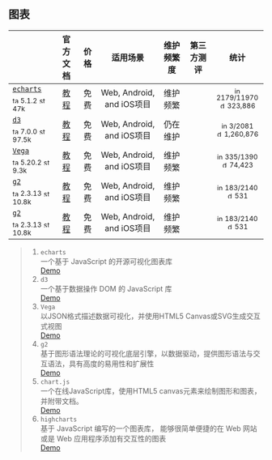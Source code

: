 ## 图表
|  | 官方文档 | 价格 | 适用场景 | 维护频繁度 | 第三方测评 | 统计 |
|---|:---:|:---:|:---:|:---:|:---:|:---:|
| [`echarts`](https://echarts.apache.org/zh/index.html)<div><sub><a href="https://www.npmjs.com/package/echarts" target="_blank" title="npm version"><img src="../ReadmeSrc/img/tag.svg" width="12" alt="tag" /></a> 5.1.2</sub> <sub><a href="https://github.com/apache/echarts/stargazers" target="_blank" title="stars on Github"><img src="../ReadmeSrc/img/star.svg" width="12" alt="star" /></a> 47k</sub></div> | [教程](https://echarts.apache.org/zh/tutorial.html#5%20%E5%88%86%E9%92%9F%E4%B8%8A%E6%89%8B%20ECharts) | 免费 | Web, Android, and iOS项目 | 维护频繁 |  | <div><sub><a href="https://github.com/google/fonts/issues" target="_blank" title="open / closed issues"><img src="../ReadmeSrc/img/info.svg" width="12" alt="info" /></a> 2179/11970</sub></div><div><sub><a href="https://www.npmjs.com/package/echarts" target="_blank" title="weekly downloads"><img src="../ReadmeSrc/img/download.svg" width="12" alt="download" /></a> 323,886</sub></div> |
| [`d3`](https://echarts.apache.org/zh/index.html)<div><sub><a href="https://www.npmjs.com/package/d3" target="_blank" title="npm version"><img src="../ReadmeSrc/img/tag.svg" width="12" alt="tag" /></a> 7.0.0</sub> <sub><a href="https://d3js.org/" target="_blank" title="stars on Github"><img src="../ReadmeSrc/img/star.svg" width="12" alt="star" /></a> 97.5k</sub></div> | [教程](https://github.com/d3/d3/wiki/Tutorials) | 免费 | Web, Android, and iOS项目 | 仍在维护 |  | <div><sub><a href="https://github.com/d3/d3/issues" target="_blank" title="open / closed issues"><img src="../ReadmeSrc/img/info.svg" width="12" alt="info" /></a> 3/2081</sub></div><div><sub><a href="https://www.npmjs.com/package/d3" target="_blank" title="weekly downloads"><img src="../ReadmeSrc/img/download.svg" width="12" alt="download" /></a> 1,260,876</sub></div> |
| [`Vega`](https://echarts.apache.org/zh/index.html)<div><sub><a href="https://www.npmjs.com/package/vega" target="_blank" title="npm version"><img src="../ReadmeSrc/img/tag.svg" width="12" alt="tag" /></a> 5.20.2</sub> <sub><a href="https://github.com/vega/vega/stargazers" target="_blank" title="stars on Github"><img src="../ReadmeSrc/img/star.svg" width="12" alt="star" /></a> 9.3k</sub></div> | [教程](https://vega.github.io/vega/docs/) | 免费 | Web, Android, and iOS项目 | 维护频繁 |  | <div><sub><a href="https://github.com/vega/vega/issues" target="_blank" title="open / closed issues"><img src="../ReadmeSrc/img/info.svg" width="12" alt="info" /></a> 335/1390</sub></div><div><sub><a href="https://www.npmjs.com/package/vega" target="_blank" title="weekly downloads"><img src="../ReadmeSrc/img/download.svg" width="12" alt="download" /></a> 74,423</sub></div> |
| [`g2`](https://g2.antv.vision/zh)<div><sub><a href="https://www.npmjs.com/package/g2" target="_blank" title="npm version"><img src="../ReadmeSrc/img/tag.svg" width="12" alt="tag" /></a> 2.3.13</sub> <sub><a href="https://github.com/antvis/G2/stargazers" target="_blank" title="stars on Github"><img src="../ReadmeSrc/img/star.svg" width="12" alt="star" /></a> 10.8k</sub></div> | [教程](https://g2.antv.vision/zh/docs/manual/about-g2) | 免费 | Web, Android, and iOS项目 | 维护频繁 |  | <div><sub><a href="https://github.com/antvis/G2/issues" target="_blank" title="open / closed issues"><img src="../ReadmeSrc/img/info.svg" width="12" alt="info" /></a> 183/2140</sub></div><div><sub><a href="https://www.npmjs.com/package/g2" target="_blank" title="weekly downloads"><img src="../ReadmeSrc/img/download.svg" width="12" alt="download" /></a> 531</sub></div> |
| [`g2`](https://g2.antv.vision/zh)<div><sub><a href="https://www.npmjs.com/package/g2" target="_blank" title="npm version"><img src="../ReadmeSrc/img/tag.svg" width="12" alt="tag" /></a> 2.3.13</sub> <sub><a href="https://github.com/antvis/G2/stargazers" target="_blank" title="stars on Github"><img src="../ReadmeSrc/img/star.svg" width="12" alt="star" /></a> 10.8k</sub></div> | [教程](https://g2.antv.vision/zh/docs/manual/about-g2) | 免费 | Web, Android, and iOS项目 | 维护频繁 |  | <div><sub><a href="https://github.com/antvis/G2/issues" target="_blank" title="open / closed issues"><img src="../ReadmeSrc/img/info.svg" width="12" alt="info" /></a> 183/2140</sub></div><div><sub><a href="https://www.npmjs.com/package/g2" target="_blank" title="weekly downloads"><img src="../ReadmeSrc/img/download.svg" width="12" alt="download" /></a> 531</sub></div> |
>1. `echarts`<br>
    一个基于 JavaScript 的开源可视化图表库<br>
    [Demo](https://echarts.apache.org/examples/zh/index.html)
>2. `d3`<br>
    一个基于数据操作 DOM 的 JavaScript 库<br>
    [Demo](https://observablehq.com/@d3/gallery)
>3. `Vega`<br>
    以JSON格式描述数据可视化，并使用HTML5 Canvas或SVG生成交互式视图<br>
    [Demo](https://vega.github.io/vega/examples/)
>4. `g2`<br>
    基于图形语法理论的可视化底层引擎，以数据驱动，提供图形语法与交互语法，具有高度的易用性和扩展性<br>
    [Demo](https://g2.antv.vision/zh/examples/gallery)
>5. `chart.js`<br>
    一个在线JavaScript库，使用HTML5 canvas元素来绘制图形和图表，并附带文档。<br>
    [Demo](https://www.chartjs.org/docs/latest/samples/bar/vertical.html)
>6. `highcharts`<br>
    基于 JavaScript 编写的一个图表库， 能够很简单便捷的在 Web 网站或是 Web 应用程序添加有交互性的图表<br>
    [Demo](https://www.highcharts.com/demo)


